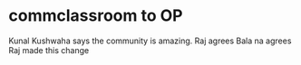 # commclassroom to OP

Kunal Kushwaha says the community is amazing.
Raj agrees
Bala na agrees
Raj made this change

